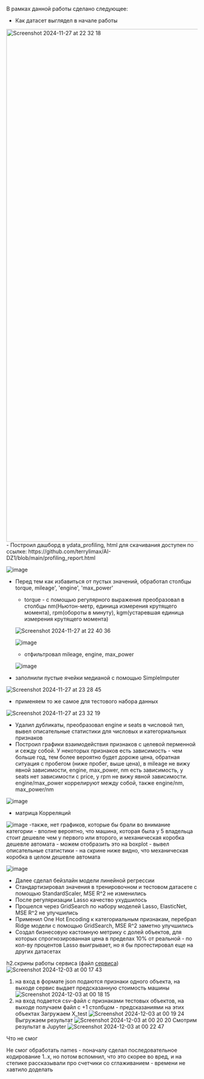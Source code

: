 В рамках данной работы сделано следующее: 
- Как датасет выглядел в начале работы
<img width="1351" alt="Screenshot 2024-11-27 at 22 32 18" src="https://github.com/user-attachments/assets/a2cd286f-61d9-471b-9469-fa1b3a3ea105">
- Построил дашборд в ydata_profiling, html для скачивания доступен по ссылке: https://github.com/terrylimax/AI-DZ1/blob/main/profiling_report.html
  
  ![image](https://github.com/user-attachments/assets/48a33489-59fb-420f-bed0-44ae6c4729ed)
- Перед тем как избавиться от пустых значений, обработал столбцы torque, mileage', 'engine', 'max_power'  
    - torque - с помощью регулярного выражения преобразовал в столбцы nm(Ньютон-метр, единица измерения крутящего момента), rpm(обороты в минуту), kgm(устаревшая единица измерения крутящего момента)
      
  ![Screenshot 2024-11-27 at 22 40 36](https://github.com/user-attachments/assets/653bc0a5-2e06-4f72-a070-cd4a294336ce)
  
  ![image](https://github.com/user-attachments/assets/ac18b4ec-eb07-47bd-8011-12f583ed82e7)
    - отфильтровал mileage, engine, max_power
      
  ![image](https://github.com/user-attachments/assets/097f0a41-398d-485f-be81-46e3320d7c3b)
-  заполнили пустые ячейки медианой с помощью SimpleImputer

![Screenshot 2024-11-27 at 23 28 45](https://github.com/user-attachments/assets/1201a2df-ddc8-49e2-adfd-d9f37001d928)
- применяем то же самое для тестового набора данных

![Screenshot 2024-11-27 at 23 32 19](https://github.com/user-attachments/assets/48aedb31-7046-4b2f-94a6-ed9b77fb7c33)

- Удалил дубликаты, преобразовал engine и seats в числовой тип, вывел описательные статистики для числовых и категориальных признаков
- Построил графики взаимодействия признаков с целевой перменной и сежду собой. У некоторых признаков есть зависимость - чем больше год, тем более вероятно будет дороже цена, обратная ситуация с пробегом (ниже пробег, выше цена), в mileage не вижу явной зависимости, engine, max_power, nm есть зависимость, у seats нет зависимости с price, у rpm не вижу явной зависимости. engine/max_power коррелируют между собой, также engine/nm, max_power/nm
  
![image](https://github.com/user-attachments/assets/f3c1d6b2-9c4c-445f-a5cb-07fbeb163c04)
- матрица Корреляций

![image](https://github.com/user-attachments/assets/2b187eed-d407-4873-b946-6ecb65e6e40c)
-также, нет графиков, которые бы брали во внимание категории - вполне вероятно, что машина, которая была у 5 владельца стоит дешевле чем у первого или второго, и механическая коробка дешевле автомата - можем отобразить это на boxplot - вывел описательные статистики - на скрине ниже видно, что механическая коробка в целом дешевле автомата

![image](https://github.com/user-attachments/assets/b53e7566-f6cf-4ab7-87fd-dc97b782835a)
- Далее сделал бейзлайн модели линейной регрессии
- Стандартизировал значения в тренировочном и тестовом датасете с помощью StandardScaler, MSE R^2 не изменились
- После регуляризации Lasso качество ухудшилось
- Прошелся через GridSearch по набору моделей Lasso, ElasticNet, MSE R^2 не улучшились
- Применил One Hot Encoding к категориальным признакам, перебрал Ridge модели с помощью GridSearch, MSE R^2 заметно улучшились
- Создал бизнесовую кастомную метрику с долей объектов, для которых спрогнозированная цена в пределах 10% от реальной - по кол-ву процентов Lasso выигрывает, но я бы протестировал еще на других датасетах

h2.скрины работы сервиса (файл [сервиса](https://github.com/terrylimax/AI-DZ1/blob/main/fastapi_app.py))
![Screenshot 2024-12-03 at 00 17 43](https://github.com/user-attachments/assets/5ee6b9f0-754d-4126-b49a-47152252174e)
1. на вход в формате json подаются признаки одного объекта, на выходе сервис выдает предсказанную стоимость машины
![Screenshot 2024-12-03 at 00 18 15](https://github.com/user-attachments/assets/544ba9bb-06df-47eb-acc0-9f4c1f2d7390)
2. на вход подается csv-файл с признаками тестовых объектов, на выходе получаем файл с +1 столбцом - предсказаниями на этих объектах
Загружаем X_test
![Screenshot 2024-12-03 at 00 19 24](https://github.com/user-attachments/assets/7657093c-2d4a-42a1-a7d8-ea1b76163ef5)
Выгружаем результат
![Screenshot 2024-12-03 at 00 20 20](https://github.com/user-attachments/assets/5fdcfe28-49fc-4659-814f-8264a69bc72e)
Смотрим результат в Jupyter
![Screenshot 2024-12-03 at 00 22 47](https://github.com/user-attachments/assets/5413fd7d-31e3-47aa-b355-ea1352167b52)

Что не смог

Не смог обработать names - поначалу сделал последовательное кодирование 1..x, но потом вспомнил, что это скорее во вред, и на степике рассказывали про счетчики со сглаживанием - времени не хавтило доделать
